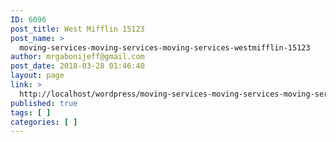 ```yaml
---
ID: 6096
post_title: West Mifflin 15123
post_name: >
  moving-services-moving-services-moving-services-westmifflin-15123
author: mrgabonijeff@gmail.com
post_date: 2018-03-28 01:46:40
layout: page
link: >
  http://localhost/wordpress/moving-services-moving-services-moving-services-westmifflin-15123/
published: true
tags: [ ]
categories: [ ]
---
```

